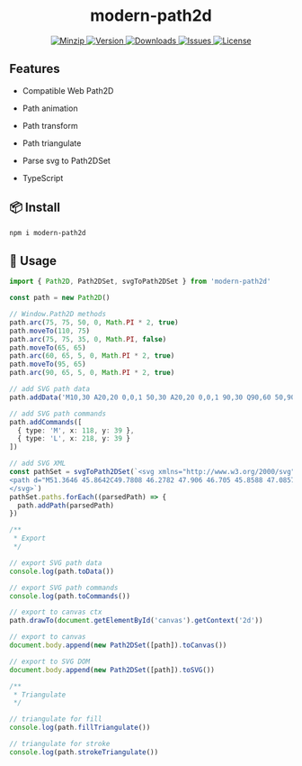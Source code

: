 <h1 align="center">modern-path2d</h1>

<p align="center">
  <a href="https://unpkg.com/modern-path2d">
    <img src="https://img.shields.io/bundlephobia/minzip/modern-path2d" alt="Minzip">
  </a>
  <a href="https://www.npmjs.com/package/modern-path2d">
    <img src="https://img.shields.io/npm/v/modern-path2d.svg" alt="Version">
  </a>
  <a href="https://www.npmjs.com/package/modern-path2d">
    <img src="https://img.shields.io/npm/dm/modern-path2d" alt="Downloads">
  </a>
  <a href="https://github.com/qq15725/modern-path2d/issues">
    <img src="https://img.shields.io/github/issues/qq15725/modern-path2d" alt="Issues">
  </a>
  <a href="https://github.com/qq15725/modern-path2d/blob/main/LICENSE">
    <img src="https://img.shields.io/npm/l/modern-path2d.svg" alt="License">
  </a>
</p>

## Features

- Compatible Web Path2D

- Path animation

- Path transform

- Path triangulate

- Parse svg to Path2DSet

- TypeScript

## 📦 Install

```sh
npm i modern-path2d
```

## 🦄 Usage

```ts
import { Path2D, Path2DSet, svgToPath2DSet } from 'modern-path2d'

const path = new Path2D()

// Window.Path2D methods
path.arc(75, 75, 50, 0, Math.PI * 2, true)
path.moveTo(110, 75)
path.arc(75, 75, 35, 0, Math.PI, false)
path.moveTo(65, 65)
path.arc(60, 65, 5, 0, Math.PI * 2, true)
path.moveTo(95, 65)
path.arc(90, 65, 5, 0, Math.PI * 2, true)

// add SVG path data
path.addData('M10,30 A20,20 0,0,1 50,30 A20,20 0,0,1 90,30 Q90,60 50,90 Q10,60 10,30 z M5,5 L90,90')

// add SVG path commands
path.addCommands([
  { type: 'M', x: 118, y: 39 },
  { type: 'L', x: 218, y: 39 }
])

// add SVG XML
const pathSet = svgToPath2DSet(`<svg xmlns="http://www.w3.org/2000/svg" width="72" height="72" viewBox="0 0 72 72" fill="none">
<path d="M51.3646 45.8642C49.7808 46.2782 47.906 46.705 45.8588 47.0857M45.8588 47.0857C34.1649 49.2607 16.8486 49.9343 16.0277 38.1484C15.22 26.5533 32.264 22.3636 45.6135 24.5626C53.601 25.8783 57.4507 29.6208 57.9285 34.237C58.2811 37.6435 55.778 43.3702 45.8588 47.0857ZM45.8588 47.0857C42.3367 48.4051 37.8795 49.4708 32.283 50.0891" stroke="#FFC300" stroke-width="2.5" stroke-linecap="round"/>
</svg>`)
pathSet.paths.forEach((parsedPath) => {
  path.addPath(parsedPath)
})

/**
 * Export
 */

// export SVG path data
console.log(path.toData())

// export SVG path commands
console.log(path.toCommands())

// export to canvas ctx
path.drawTo(document.getElementById('canvas').getContext('2d'))

// export to canvas
document.body.append(new Path2DSet([path]).toCanvas())

// export to SVG DOM
document.body.append(new Path2DSet([path]).toSVG())

/**
 * Triangulate
 */

// triangulate for fill
console.log(path.fillTriangulate())

// triangulate for stroke
console.log(path.strokeTriangulate())
```
